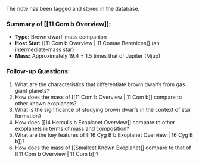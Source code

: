 The note has been tagged and stored in the database. 

### Summary of [[11 Com b Overview]]:
- **Type:** Brown dwarf-mass companion
- **Host Star:** [[11 Com b Overview | 11 Comae Berenices]] (an intermediate-mass star)
- **Mass:** Approximately 19.4 ± 1.5 times that of Jupiter (Mjup)

### Follow-up Questions:
1. What are the characteristics that differentiate brown dwarfs from gas giant planets?
2. How does the mass of [[11 Com b Overview | 11 Com b]] compare to other known exoplanets?
3. What is the significance of studying brown dwarfs in the context of star formation?
4. How does [[14 Herculis b Exoplanet Overview]] compare to other exoplanets in terms of mass and composition?
5. What are the key features of [[16 Cyg B b Exoplanet Overview | 16 Cyg B b]]?
6. How does the mass of [[Smallest Known Exoplanet]] compare to that of [[11 Com b Overview | 11 Com b]]?